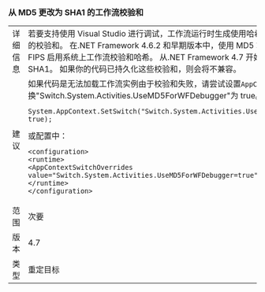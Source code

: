 ### <a name="workflow-checksums-changed-from-md5-to-sha1"></a>从 MD5 更改为 SHA1 的工作流校验和

|   |   |
|---|---|
|详细信息|若要支持使用 Visual Studio 进行调试，工作流运行时生成使用哈希算法的工作流实例的校验和。 在.NET Framework 4.6.2 和早期版本中，使用 MD5 算法，这将导致问题 FIPS 启用系统上工作流校验和哈希。 从.NET Framework 4.7 开始，该算法是 SHA1。 如果你的代码已持久化这些校验和，则会将不兼容。|
|建议|如果代码是无法加载工作流实例由于校验和失败，请尝试设置<code>AppContext</code>切换&quot;Switch.System.Activities.UseMD5ForWFDebugger&quot;为 true。在代码中：<pre><code class="language-csharp">System.AppContext.SetSwitch(&quot;Switch.System.Activities.UseMD5ForWFDebugger&quot;, true);&#13;&#10;</code></pre>或配置中：<pre><code class="language-xml">&lt;configuration&gt;&#13;&#10;&lt;runtime&gt;&#13;&#10;&lt;AppContextSwitchOverrides value=&quot;Switch.System.Activities.UseMD5ForWFDebugger=true&quot; /&gt;&#13;&#10;&lt;/runtime&gt;&#13;&#10;&lt;/configuration&gt;&#13;&#10;</code></pre>|
|范围|次要|
|版本|4.7|
|类型|重定目标|


